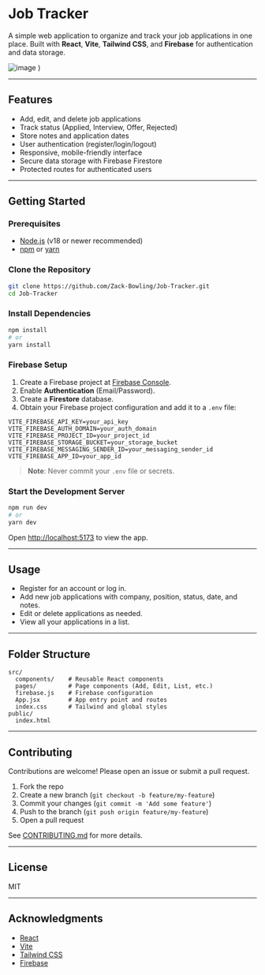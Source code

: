 # Job Tracker

A simple web application to organize and track your job applications in one place. Built with **React**, **Vite**, **Tailwind CSS**, and **Firebase** for authentication and data storage.

![image](https://github.com/user-attachments/assets/4d831a93-d060-4a9e-986b-4bb9e3f98475)
) <!-- Add a screenshot if available -->

---

## Features

- Add, edit, and delete job applications
- Track status (Applied, Interview, Offer, Rejected)
- Store notes and application dates
- User authentication (register/login/logout)
- Responsive, mobile-friendly interface
- Secure data storage with Firebase Firestore
- Protected routes for authenticated users

---


## Getting Started

### Prerequisites

- [Node.js](https://nodejs.org/) (v18 or newer recommended)
- [npm](https://www.npmjs.com/) or [yarn](https://yarnpkg.com/)

### Clone the Repository

```sh
git clone https://github.com/Zack-Bowling/Job-Tracker.git
cd Job-Tracker
```

### Install Dependencies

```sh
npm install
# or
yarn install
```

### Firebase Setup

1. Create a Firebase project at [Firebase Console](https://console.firebase.google.com/).
2. Enable **Authentication** (Email/Password).
3. Create a **Firestore** database.
4. Obtain your Firebase project configuration and add it to a `.env` file:

```env
VITE_FIREBASE_API_KEY=your_api_key
VITE_FIREBASE_AUTH_DOMAIN=your_auth_domain
VITE_FIREBASE_PROJECT_ID=your_project_id
VITE_FIREBASE_STORAGE_BUCKET=your_storage_bucket
VITE_FIREBASE_MESSAGING_SENDER_ID=your_messaging_sender_id
VITE_FIREBASE_APP_ID=your_app_id
```

> **Note**: Never commit your `.env` file or secrets.

### Start the Development Server

```sh
npm run dev
# or
yarn dev
```

Open [http://localhost:5173](http://localhost:5173) to view the app.

---

## Usage

- Register for an account or log in.
- Add new job applications with company, position, status, date, and notes.
- Edit or delete applications as needed.
- View all your applications in a list.

---

## Folder Structure

```
src/
  components/    # Reusable React components
  pages/         # Page components (Add, Edit, List, etc.)
  firebase.js    # Firebase configuration
  App.jsx        # App entry point and routes
  index.css      # Tailwind and global styles
public/
  index.html
```

---

## Contributing

Contributions are welcome! Please open an issue or submit a pull request.

1. Fork the repo
2. Create a new branch (`git checkout -b feature/my-feature`)
3. Commit your changes (`git commit -m 'Add some feature'`)
4. Push to the branch (`git push origin feature/my-feature`)
5. Open a pull request

See [CONTRIBUTING.md](CONTRIBUTING.md) for more details.

---

## License

MIT

---

## Acknowledgments

- [React](https://react.dev/)
- [Vite](https://vitejs.dev/)
- [Tailwind CSS](https://tailwindcss.com/)
- [Firebase](https://firebase.google.com/)
